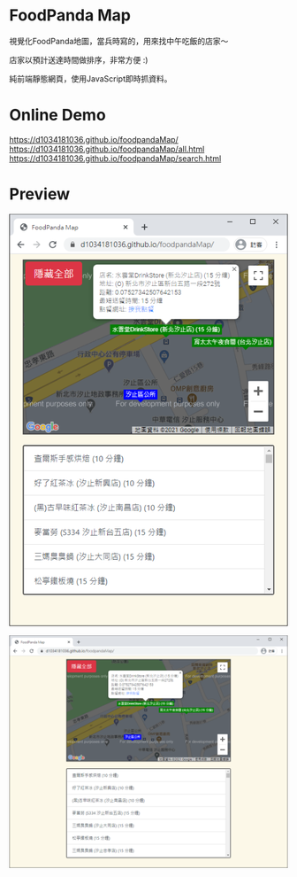 # FoodPanda Map

視覺化FoodPanda地圖，當兵時寫的，用來找中午吃飯的店家～  

店家以預計送達時間做排序，非常方便 :)

純前端靜態網頁，使用JavaScript即時抓資料。

# Online Demo

https://d1034181036.github.io/foodpandaMap/  
https://d1034181036.github.io/foodpandaMap/all.html  
https://d1034181036.github.io/foodpandaMap/search.html  

# Preview

![preview1](reference/preview/img1.png)

![preview2](reference/preview/img2.png)